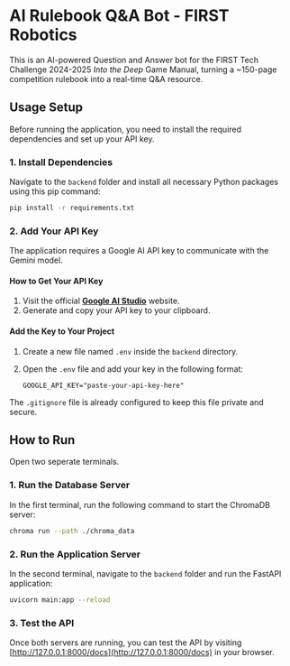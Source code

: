 # AI Rulebook Q&A Bot - FIRST Robotics
This is an AI-powered Question and Answer bot for the FIRST Tech Challenge 2024-2025 _Into the Deep_ Game Manual, turning a ~150-page competition rulebook into a real-time Q&A resource.

## Usage Setup

Before running the application, you need to install the required dependencies and set up your API key.

### 1. Install Dependencies

Navigate to the `backend` folder and install all necessary Python packages using this pip command:
```bash
pip install -r requirements.txt
```

### 2. Add Your API Key

The application requires a Google AI API key to communicate with the Gemini model.

#### How to Get Your API Key
1.  Visit the official **[Google AI Studio](https://aistudio.google.com/app/apikey)** website.
2.  Generate and copy your API key to your clipboard.

#### Add the Key to Your Project
1.  Create a new file named `.env` inside the `backend` directory.
2.  Open the `.env` file and add your key in the following format:

    ```
    GOOGLE_API_KEY="paste-your-api-key-here"
    ```
The `.gitignore` file is already configured to keep this file private and secure.

## How to Run

Open two seperate terminals.

### 1. Run the Database Server

In the first terminal, run the following command to start the ChromaDB server:

```bash
chroma run --path ./chroma_data
```
### 2. Run the Application Server

In the second terminal, navigate to the `backend` folder and run the FastAPI application:
```bash
uvicorn main:app --reload
```

### 3. Test the API

Once both servers are running, you can test the API by visiting [http://127.0.0.1:8000/docs](http://127.0.0.1:8000/docs) in your browser.
